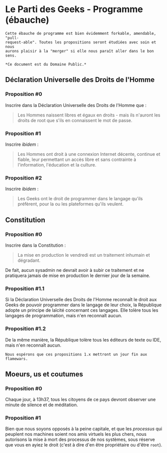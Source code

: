 # Le Parti des Geeks - Programme (ébauche)

    Cette ébauche de programme est bien évidemment forkable, amendable, "pull-
    request-able". Toutes les propositions seront étudiées avec soin et nous
    aurons plaisir à la "merger" si elle nous paraît aller dans le bon sens.

    *Ce document est du Domaine Public.*

## Déclaration Universelle des Droits de l'Homme

### Proposition #0

Inscrire dans la Déclaration Universelle des Droits de l'Homme que :

> Les Hommes naissent libres et égaux en droits - mais ils n'auront les
> droits de root que s'ils en connaissent le mot de passe.

### Proposition #1

Inscrire *ibidem* :

> Les Hommes ont droit à une connexion Internet décente, continue et fiable,
> leur permettant un accès libre et sans contrainte à l'information, l'éducation
> et la culture.


### Proposition #2

Inscrire *ibidem* :

> Les Geeks ont le droit de programmer dans le langage qu'ils préfèrent, pour la
> ou les plateformes qu'ils veulent.

## Constitution

### Proposition #0

Inscrire dans la Constitution :

> La mise en production le vendredi est un traitement inhumain et dégradant. 

De fait, aucun sysadmin ne devrait avoir à subir ce traitement et ne pratiquera
jamais de mise en production le dernier jour de la semaine.

### Proposition #1.1

Si la Déclaration Universelle des Droits de l'Homme reconnaît le droit aux Geeks
de pouvoir programmer dans le langage de leur choix, la République adopte un
principe de laïcité concernant ces langages. Elle tolère tous les langages de
programmation, mais n'en reconnaît aucun.

### Proposition #1.2

De la même manière, la République tolère tous les éditeurs de texte ou IDE, mais
n'en reconnaît aucun.

    Nous espérons que ces propositions 1.x mettront un jour fin aux flamewars.

## Moeurs, us et coutumes

### Proposition #0

Chaque jour, à 13h37, tous les citoyens de ce pays devront observer une minute
de silence et de méditation.

### Proposition #1

Bien que nous soyons opposés à la peine capitale, et que les *processus* qui
peuplent nos machines soient nos amis virtuels les plus chers, nous autorisons
la mise à mort des processus de nos systèmes, sous réserve que vous en ayiez
le droit (c'est à dire d'en être propriétaire ou d'être `root`).
